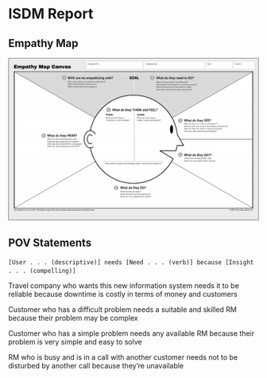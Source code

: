 # ISDM Report
## Empathy Map
![Test](./Empathy.png)
## POV Statements
`[User . . . (descriptive)] needs [Need . . . (verb)] because [Insight . . . (compelling)]`

Travel company who wants this new information system needs it to be reliable because downtime is costly in terms of money and customers

Customer who has a difficult problem needs a suitable and skilled RM because their problem may be complex

Customer who has a simple problem needs any available RM because their problem is very simple and easy to solve

RM who is busy and is in a call with another customer needs not to be disturbed by another call because they’re unavailable
